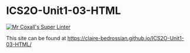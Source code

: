 # ICS2O-Unit1-03-HTML

[![Mr Coxall's Super Linter](https://github.com/Claire-Bedrossian/ICS2O-Unit1-03-HTML/workflows/Mr%20Coxall's%20Super%20Linter/badge.svg)](https://github.com/Claire-Bedrossian/ICS2O-Unit1-03-HTML/actions/)

This site can be found at https://claire-bedrossian.github.io/ICS2O-Unit1-03-HTML/
